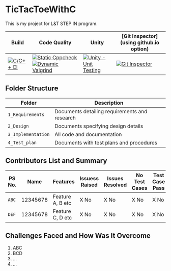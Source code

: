 # TicTacToeWithC
This is my project for L&amp;T STEP IN program. 




Build | Code Quality | Unity | [Git Inspector](using github.io option)
------|----------|-------|--------------
[![C/C++ CI](https://github.com/bmaan99/TicTacToeWithC/actions/workflows/c-cpp.yml/badge.svg)](https://github.com/bmaan99/TicTacToeWithC/actions/workflows/c-cpp.yml) | [![Static Cppcheck](https://github.com/bmaan99/TicTacToeWithC/actions/workflows/cppcheck.yml/badge.svg)](https://github.com/bmaan99/TicTacToeWithC/actions/workflows/cppcheck.yml) [![Dynamic Valgrind](https://github.com/bmaan99/TicTacToeWithC/actions/workflows/CodeQuality_Dynamic.yml/badge.svg)](https://github.com/bmaan99/TicTacToeWithC/actions/workflows/CodeQuality_Dynamic.yml)| [![Unity - Unit Testing](https://github.com/bmaan99/TicTacToeWithC/actions/workflows/unity.yml/badge.svg)](https://github.com/bmaan99/TicTacToeWithC/actions/workflows/unity.yml)| [![Git Inspector](https://github.com/bmaan99/TicTacToeWithC/actions/workflows/gitinspector.yml/badge.svg)](https://github.com/bmaan99/TicTacToeWithC/actions/workflows/gitinspector.yml)


## Folder Structure
Folder             | Description
-------------------| -----------------------------------------
`1_Requirements`   | Documents detailing requirements and research
`2_Design`         | Documents specifying design details
`3_Implementation` | All code and documentation
`4_Test_plan`      | Documents with test plans and procedures

## Contributors List and Summary

PS No. |  Name   |    Features    | Issuess Raised |Issues Resolved|No Test Cases|Test Case Pass
-------|---------|----------------|----------------|---------------|-------------|--------------
`ABC` | 12345678  | Feature A, B etc    | X No     | X No   |X No   |X No     
`DEF` | 12345678  | Feature C, D etc    | X No     | X No   |X No   |X No     

## Challenges Faced and How Was It Overcome

1. ABC
2. BCD
3. ...
4. ...
